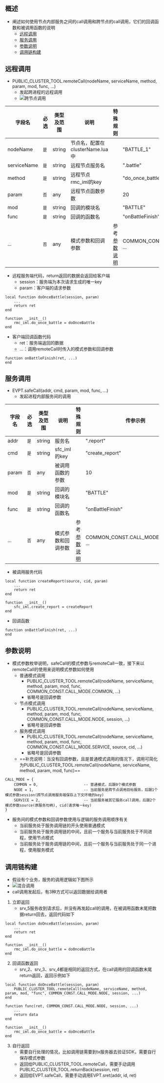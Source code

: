 ## 概述
* 阐述如何使用节点内部服务之间的call调用和跨节点的call调用，它们的回调函数和被调用函数的说明
    * [远程调用](#1)
    * [服务调用](#2)
    * [参数说明](#3)
    * [调用链构建](#4)

## <b id="1">远程调用</b>
* PUBLIC_CLUSTER_TOOL.remoteCall(nodeName, serviceName, method, param, mod, func, ...)
    * 发起跨进程的远程调用
    * ![跨节点调用](https://user-images.githubusercontent.com/50430941/133444385-15c7e09b-ca8b-4aaf-b21a-ef3a6632474d.png)

字段名|必选|类型及范围|说明|特殊规则|传参示例
---|---|---|---|---|---
nodeName|`是`|string|节点名，配置在clusterName.lua中||"BATTLE_1"
serviceName|`是`|string|远程节点服务名||".battle"
method|`是`|string|远程节点rmc_iml的key||"do_once_battle"
param|`否`|any|远程节点函数参数||20
mod|`是`|string|回调的模块名||"BATTLE"
func|`是`|string|回调的函数名||"onBattleFinish"
...|`否`|any|模式参数和回调参数|参考[参数说明](#3)|COMMON_CONST.CALL_MODE.COMMON, ...

* 远程服务端代码，return返回的数据会返回给客户端
    * session：服务端为本次请求生成的唯一key
    * param：客户端的请求参数

```
local function doOnceBattle(session, param)
    ...
    return ret
end

function __init__()
    rmc_iml.do_once_battle = doOnceBattle
end
```
* 客户端回调函数代码
    * ret：服务端返回的数据
    * ...：调用remoteCall时传入的模式参数和回调参数

```
function onBattleFinish(ret, ...)
end
```

## <b id="2">服务调用</b>
* EVPT.safeCall(addr, cmd, param, mod, func, ...)
	* 发起进程内部服务间的调用

字段名|必选|类型及范围|说明|特殊规则|传参示例
---|---|---|---|---|---
addr|`是`|string|服务名||".report"
cmd|`是`|string|sfc_iml的key||"create_report"
param|`否`|any|被调用函数的参数||10
mod|`是`|string|回调的模块名||"BATTLE"
func|`是`|string|回调的函数名||"onBattleFinish"
...|`否`|any|模式参数和回调参数|参考[参数说明](#3)|COMMON_CONST.CALL_MODE.COMMON, ...

* 被调用服务代码

```
local function createReport(source, cid, param)
    ...
    return ret
end

function __init__()
    sfc_iml.create_report = createReport
end
```
* 回调函数

```
function onBattleFinish(ret, ...)
end
```

## <b id="3">参数说明</b>
* 模式参数枚举说明，safeCall的模式参数与remoteCall一致，接下来以remoteCall的使用来说明模式参数如何使用
    * 普通模式调用
        * PUBLIC_CLUSTER_TOOL.remoteCall(nodeName, serviceName, method, param, mod, func, COMMON_CONST.CALL_MODE.COMMON, ...)
        * 省略号是回调参数
    * 节点模式调用
        * PUBLIC_CLUSTER_TOOL.remoteCall(nodeName, serviceName, method, param, mod, func, COMMON_CONST.CALL_MODE.NODE, session, ...)
        * 省略号是回调参数
    * 服务模式调用
        * PUBLIC_CLUSTER_TOOL.remoteCall(nodeName, serviceName, method, param, mod, func, COMMON_CONST.CALL_MODE.SERVICE, source, cid, ...)
        * 省略号是回调参数
    * ==补充说明：当没有回调参数，且是普通模式调用的情况下，调用可简化为PUBLIC_CLUSTER_TOOL.remoteCall(nodeName, serviceName, method, param, mod, func)==

```
CALL_MODE = {
	COMMON = 0,						-- 普通模式，后跟0个模式参数
	NODE = 1,						-- 当前服务是跨节点调用目标服务，后跟1个模式参数session(跨节点调用服务端保存上下文环境的key)
	SERVICE = 2,					-- 当前服务被其它服务call调用，后跟2个模式参数source(原服务句柄), cid(请求唯一key)
}
```
* 服务间的模式参数和回调参数使用与逻辑的服务调用顺序有关
    * 当前服务处于服务调用链的开头使用普通模式
    * 当前服务处于服务调用链的中间，且前一个服务与当前服务处于不同进程，使用节点模式
    * 当前服务处于服务调用链的中间，且前一个服务与当前服务处于同一个进程，使用服务模式

## <b id="4">调用链构建</b>
* 假设有个业务，服务的调用逻辑如下图所示
* ![混合调用](https://user-images.githubusercontent.com/50430941/136487438-e1160061-3681-4510-82a6-8e60e614c937.png)
* call调用发起后，有3种方式可以返回数据给调用者
1. 立即返回
    * srv_5服务收到请求后，并没有再发起call的调用，在被调用函数末尾把数据return回去，返回代码如下

```
local function doOnceBattle(session, param)
    ...
    return ret
end

function __init__()
    rmc_iml.do_once_battle = doOnceBattle
end
```
2. 回调函数返回
    * srv_2、srv_3、srv_4都是相同的返回方式，在call调用的回调函数末尾return返回，返回示例如下

```
local function doOnceBattle(session, param)
    PUBLIC_CLUSTER_TOOL.remoteCall(nodeName, serviceName, method, param, mod, "func", COMMON_CONST.CALL_MODE.NODE, session, ...)
end

function func(ret, COMMON_CONST.CALL_MODE.NODE, session, ...)
    ...
    return data
end

function __init__()
    rmc_iml.do_once_battle = doOnceBattle
end
```
3. 自行返回
    * 需要自行处理的情况，比如调用链需要到tx服务器去验证SDK，需要自行保存模式参数
    * 返回给PUBLIC_CLUSTER_TOOL.remoteCall，需要手动调用PUBLIC_CLUSTER_TOOL.returnBack(session, ret)
    * 返回给EVPT.safeCall，需要手动调用EVPT.sret(addr, id, ret)
